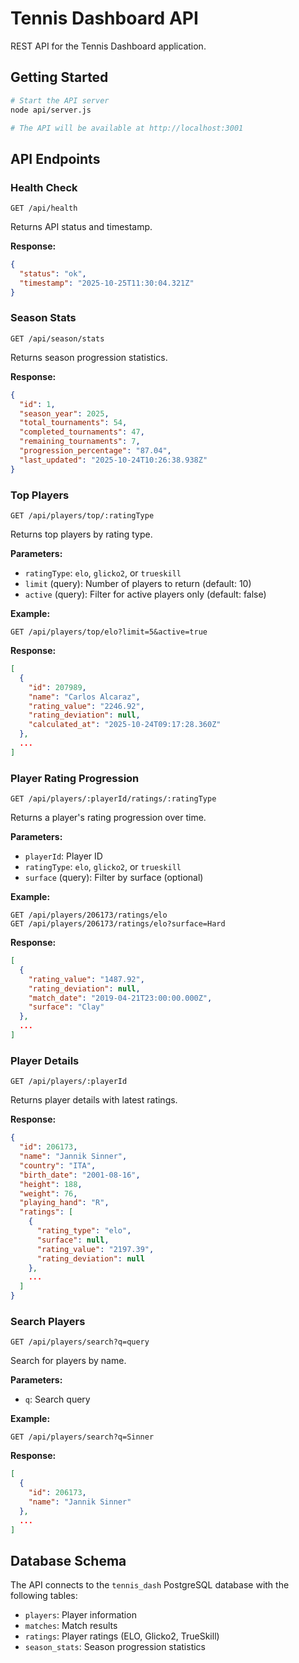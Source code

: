 # Tennis Dashboard API

REST API for the Tennis Dashboard application.

## Getting Started

```bash
# Start the API server
node api/server.js

# The API will be available at http://localhost:3001
```

## API Endpoints

### Health Check
```
GET /api/health
```
Returns API status and timestamp.

**Response:**
```json
{
  "status": "ok",
  "timestamp": "2025-10-25T11:30:04.321Z"
}
```

### Season Stats
```
GET /api/season/stats
```
Returns season progression statistics.

**Response:**
```json
{
  "id": 1,
  "season_year": 2025,
  "total_tournaments": 54,
  "completed_tournaments": 47,
  "remaining_tournaments": 7,
  "progression_percentage": "87.04",
  "last_updated": "2025-10-24T10:26:38.938Z"
}
```

### Top Players
```
GET /api/players/top/:ratingType
```
Returns top players by rating type.

**Parameters:**
- `ratingType`: `elo`, `glicko2`, or `trueskill`
- `limit` (query): Number of players to return (default: 10)
- `active` (query): Filter for active players only (default: false)

**Example:**
```
GET /api/players/top/elo?limit=5&active=true
```

**Response:**
```json
[
  {
    "id": 207989,
    "name": "Carlos Alcaraz",
    "rating_value": "2246.92",
    "rating_deviation": null,
    "calculated_at": "2025-10-24T09:17:28.360Z"
  },
  ...
]
```

### Player Rating Progression
```
GET /api/players/:playerId/ratings/:ratingType
```
Returns a player's rating progression over time.

**Parameters:**
- `playerId`: Player ID
- `ratingType`: `elo`, `glicko2`, or `trueskill`
- `surface` (query): Filter by surface (optional)

**Example:**
```
GET /api/players/206173/ratings/elo
GET /api/players/206173/ratings/elo?surface=Hard
```

**Response:**
```json
[
  {
    "rating_value": "1487.92",
    "rating_deviation": null,
    "match_date": "2019-04-21T23:00:00.000Z",
    "surface": "Clay"
  },
  ...
]
```

### Player Details
```
GET /api/players/:playerId
```
Returns player details with latest ratings.

**Response:**
```json
{
  "id": 206173,
  "name": "Jannik Sinner",
  "country": "ITA",
  "birth_date": "2001-08-16",
  "height": 188,
  "weight": 76,
  "playing_hand": "R",
  "ratings": [
    {
      "rating_type": "elo",
      "surface": null,
      "rating_value": "2197.39",
      "rating_deviation": null
    },
    ...
  ]
}
```

### Search Players
```
GET /api/players/search?q=query
```
Search for players by name.

**Parameters:**
- `q`: Search query

**Example:**
```
GET /api/players/search?q=Sinner
```

**Response:**
```json
[
  {
    "id": 206173,
    "name": "Jannik Sinner"
  },
  ...
]
```

## Database Schema

The API connects to the `tennis_dash` PostgreSQL database with the following tables:
- `players`: Player information
- `matches`: Match results
- `ratings`: Player ratings (ELO, Glicko2, TrueSkill)
- `season_stats`: Season progression statistics

